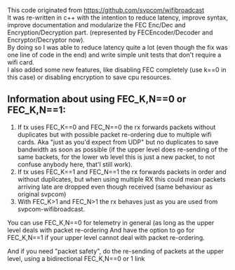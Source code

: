 This code originated from https://github.com/svpcom/wifibroadcast \
It was re-written in c++ with the intention to reduce latency, improve syntax, improve documentation 
and modularize the FEC Enc/Dec and Encryption/Decryption part. (represented by FECEncoder/Decoder and Encryptor/Decryptor now).\
By doing so I was able to reduce latency quite a lot (even though the fix was one line of code in the end) and
write simple unit tests that don't require a wifi card.\
I also added some new features, like disabling FEC completely (use k==0 in this case) or disabling encryption to save
cpu resources.


## Information about using FEC_K,N==0 or FEC_K,N==1:
1) If tx uses FEC_K==0 and FEC_N==0 the rx forwards packets without duplicates but with possible packet re-ordering due to multiple wifi cards. Aka "just as you'd expect from UDP" but no duplicates to save bandwidth as soon as possible (if the upper level does re-sending of the same backets, for the lower wb level this is just a new packet, to not confuse anybody here, that'l still work).
2) If tx uses FEC_K==1 and FEC_N==1 the rx forwards packets in order and without duplicates, but when using multiple RX this could mean packets arriving late are dropped even though received (same behaviour as original svpcom)
3) With FEC_K>1 and FEC_N>1 the rx behaves just as you are used from svpcom-wifibroadcast.

You can use FEC_K,N==0 for telemetry in general (as long as the upper level deals with packet re-ordering
And have the option to go for FEC_K,N==1 if your upper level cannot deal with packet re-ordering.

And if you need "packet safety", do the re-sending of packets at the upper level, using a bidirectional FEC_K,N==0 or 1 link
